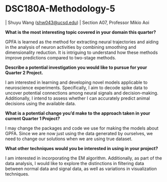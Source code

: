 # DSC180A-Methodology-5
| Shuyu Wang (shw043@ucsd.edu)
| Section A07, Professor Mikio Aoi

**What is the most interesting topic covered in your domain this quarter?**

GPFA is learned as the method for extracting neural trajectories and aiding in the analysis of neuron activities by combining smoothing and dimensionality reduction. It is intriguing to understand how these methods improve predictions compared to two-stage methods.

**Describe a potential investigation you would like to pursue for your Quarter 2 Project.**

I am interested in learning and developing novel models applicable to neuroscience experiments. Specifically, I aim to decode spike data to uncover potential connections among neural signals and decision-making. Additionally, I intend to assess whether I can accurately predict animal decisions using the available data.

**What is a potential change you’d make to the approach taken in your current Quarter 1 Project?**

I may change the packages and code we use for making the models about GPFA. Since we are now just using the data generated by ourselves, we need to change our solutions when we are using true dataset.

**What other techniques would you be interested in using in your project?**

I am interested in incorporating the EM algorithm. Additionally, as part of the data analysis, I would like to explore the distinctions in filtering data between normal data and signal data, as well as variations in visualization techniques.



